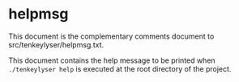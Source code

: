 # helpmsg

This document is the complementary comments document to src/tenkeylyser/helpmsg.txt.

This document contains the help message to be printed when `./tenkeylyser help` is executed at the root directory of the project.
